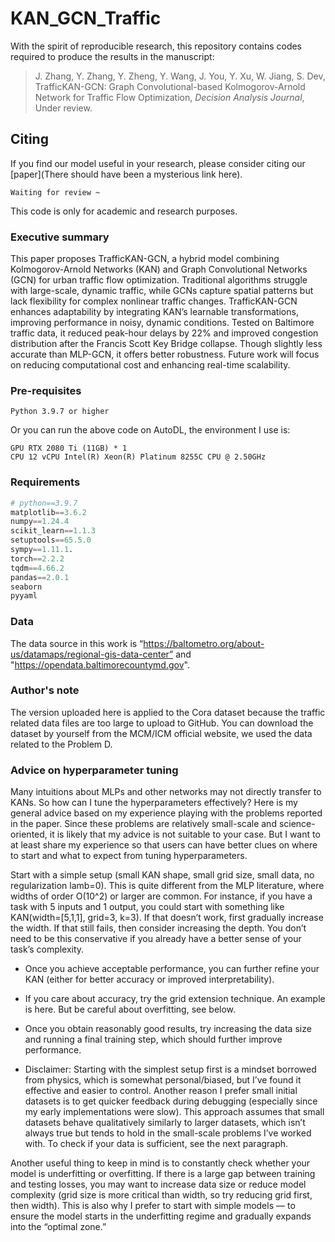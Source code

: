 # KAN_GCN_Traffic
With the spirit of reproducible research, this repository contains codes required to produce the results in the manuscript:

> J. Zhang, Y. Zhang, Y. Zheng, Y. Wang, J. You, Y. Xu, W. Jiang, S. Dev, TrafficKAN-GCN: Graph Convolutional-based Kolmogorov-Arnold Network for Traffic Flow Optimization, *Decision Analysis Journal*, Under review.

## Citing
If you find our model useful in your research, please consider citing our [paper](There should have been a mysterious link here).
```
Waiting for review ~
```
This code is only for academic and research purposes.

### Executive summary

This paper proposes TrafficKAN-GCN, a hybrid model combining Kolmogorov-Arnold Networks (KAN) and Graph Convolutional Networks (GCN) for urban traffic flow optimization. Traditional algorithms struggle with large-scale, dynamic traffic, while GCNs capture spatial patterns but lack flexibility for complex nonlinear traffic changes. TrafficKAN-GCN enhances adaptability by integrating KAN’s learnable transformations, improving performance in noisy, dynamic conditions. Tested on Baltimore traffic data, it reduced peak-hour delays by 22% and improved congestion distribution after the Francis Scott Key Bridge collapse. Though slightly less accurate than MLP-GCN, it offers better robustness. Future work will focus on reducing computational cost and enhancing real-time scalability.



### Pre-requisites
```
Python 3.9.7 or higher
```
Or you can run the above code on AutoDL, the environment I use is:
```
GPU RTX 2080 Ti (11GB) * 1
CPU 12 vCPU Intel(R) Xeon(R) Platinum 8255C CPU @ 2.50GHz
```

### Requirements

```python
# python==3.9.7
matplotlib==3.6.2
numpy==1.24.4
scikit_learn==1.1.3
setuptools==65.5.0
sympy==1.11.1.
torch==2.2.2
tqdm==4.66.2
pandas==2.0.1
seaborn
pyyaml
```
### Data
The data source in this work is “https://baltometro.org/about-us/datamaps/regional-gis-data-center” and "https://opendata.baltimorecountymd.gov".

### Author's note
The version uploaded here is applied to the Cora dataset because the traffic related data files are too large to upload to GitHub. You can download the dataset by yourself from the MCM/ICM official website, we used the data related to the Problem D.


### Advice on hyperparameter tuning
Many intuitions about MLPs and other networks may not directly transfer to KANs. So how can I tune the hyperparameters effectively? Here is my general advice based on my experience playing with the problems reported in the paper. Since these problems are relatively small-scale and science-oriented, it is likely that my advice is not suitable to your case. But I want to at least share my experience so that users can have better clues on where to start and what to expect from tuning hyperparameters.

Start with a simple setup (small KAN shape, small grid size, small data, no regularization lamb=0). This is quite different from the MLP literature, where widths of order O(10^2) or larger are common. For instance, if you have a task with 5 inputs and 1 output, you could start with something like KAN(width=[5,1,1], grid=3, k=3). If that doesn’t work, first gradually increase the width. If that still fails, then consider increasing the depth. You don’t need to be this conservative if you already have a better sense of your task’s complexity.

* Once you achieve acceptable performance, you can further refine your KAN (either for better accuracy or improved interpretability).

* If you care about accuracy, try the grid extension technique. An example is here. But be careful about overfitting, see below.

* Once you obtain reasonably good results, try increasing the data size and running a final training step, which should further improve performance.

* Disclaimer: Starting with the simplest setup first is a mindset borrowed from physics, which is somewhat personal/biased, but I’ve found it effective and easier to control. Another reason I prefer small initial datasets is to get quicker feedback during debugging (especially since my early implementations were slow). This approach assumes that small datasets behave qualitatively similarly to larger datasets, which isn’t always true but tends to hold in the small-scale problems I’ve worked with. To check if your data is sufficient, see the next paragraph.

Another useful thing to keep in mind is to constantly check whether your model is underfitting or overfitting. If there is a large gap between training and testing losses, you may want to increase data size or reduce model complexity (grid size is more critical than width, so try reducing grid first, then width). This is also why I prefer to start with simple models — to ensure the model starts in the underfitting regime and gradually expands into the “optimal zone.”
